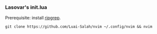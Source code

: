 ### Lasovar's init.lua
Prerequisite: install [ripgrep](https://github.com/BurntSushi/ripgrep).

```
git clone https://github.com/Luai-Salah/nvim ~/.config/nvim && nvim
```

